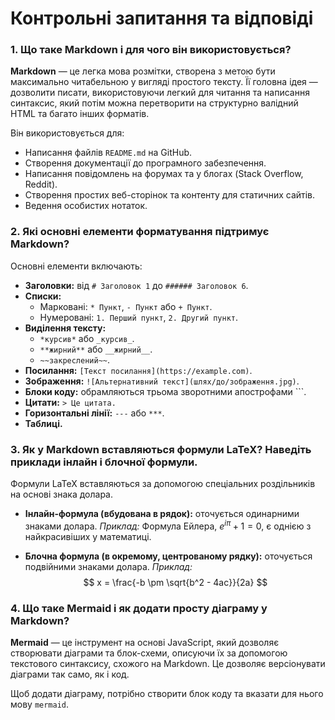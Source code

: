 # Контрольні запитання та відповіді

### 1. Що таке Markdown і для чого він використовується?

**Markdown** — це легка мова розмітки, створена з метою бути максимально читабельною у вигляді простого тексту. Її головна ідея — дозволити писати, використовуючи легкий для читання та написання синтаксис, який потім можна перетворити на структурно валідний HTML та багато інших форматів.

Він використовується для:

- Написання файлів `README.md` на GitHub.
- Створення документації до програмного забезпечення.
- Написання повідомлень на форумах та у блогах (Stack Overflow, Reddit).
- Створення простих веб-сторінок та контенту для статичних сайтів.
- Ведення особистих нотаток.

### 2. Які основні елементи форматування підтримує Markdown?

Основні елементи включають:

- **Заголовки:** від `# Заголовок 1` до `###### Заголовок 6`.
- **Списки:**
  - Марковані: `* Пункт`, `- Пункт` або `+ Пункт`.
  - Нумеровані: `1. Перший пункт`, `2. Другий пункт`.
- **Виділення тексту:**
  - `*курсив*` або `_курсив_`.
  - `**жирний**` або `__жирний__`.
  - `~~закреслений~~`.
- **Посилання:** `[Текст посилання](https://example.com)`.
- **Зображення:** `![Альтернативний текст](шлях/до/зображення.jpg)`.
- **Блоки коду:** обрамляються трьома зворотними апострофами ```.
- **Цитати:** `> Це цитата.`
- **Горизонтальні лінії:** `---` або `***`.
- **Таблиці.**

### 3. Як у Markdown вставляються формули LaTeX? Наведіть приклади інлайн і блочної формули.

Формули LaTeX вставляються за допомогою спеціальних роздільників на основі знака долара.

- **Інлайн-формула (вбудована в рядок):** оточується одинарними знаками долара.
  _Приклад:_ Формула Ейлера, $e^{i\pi} + 1 = 0$, є однією з найкрасивіших у математиці.

- **Блочна формула (в окремому, центрованому рядку):** оточується подвійними знаками долара.
  _Приклад:_
  $$
  x = \frac{-b \pm \sqrt{b^2 - 4ac}}{2a}
  $$

### 4. Що таке Mermaid і як додати просту діаграму у Markdown?

**Mermaid** — це інструмент на основі JavaScript, який дозволяє створювати діаграми та блок-схеми, описуючи їх за допомогою текстового синтаксису, схожого на Markdown. Це дозволяє версіонувати діаграми так само, як і код.

Щоб додати діаграму, потрібно створити блок коду та вказати для нього мову `mermaid`.
